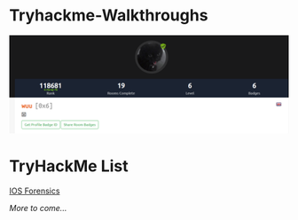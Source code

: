 # Tryhackme-Walkthroughs

<p align="center">
  <img src="banner.png" alt="Tryhackme ~ WUU"/>
</p>


# TryHackMe List
[IOS Forensics](https://github.com/csduncan06/Tryhackme-Walkthroughs/blob/main/THM/IOS%20Forensics/IOS%20Forensics.md)

*More to come...* 
